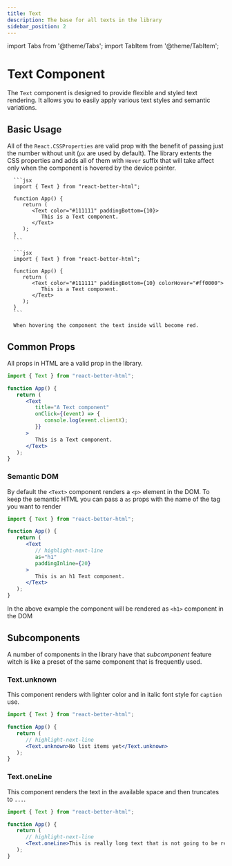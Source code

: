 ```yaml
---
title: Text
description: The base for all texts in the library
sidebar_position: 2
---
```


import Tabs from '@theme/Tabs';
import TabItem from '@theme/TabItem';

# Text Component

The `Text` component is designed to provide flexible and styled text rendering. It allows you to easily apply various text styles and semantic variations.

## Basic Usage

All of the `React.CSSProperties` are valid prop with the benefit of passing just the number without unit (`px` are used by default). The library extents the CSS properties and adds all of them with `Hover` suffix that will take affect only when the component is hovered by the device pointer.

<Tabs>
   <TabItem value="basic" label="Basic" default>

      ```jsx
      import { Text } from "react-better-html";

      function App() {
         return (
            <Text color="#111111" paddingBottom={10}>
               This is a Text component.
            </Text>
         );
      }
      ```

   </TabItem>

   <TabItem value="withHover" label="With Hover" default>

      ```jsx
      import { Text } from "react-better-html";

      function App() {
         return (
            <Text color="#111111" paddingBottom={10} colorHover="#ff0000">
               This is a Text component.
            </Text>
         );
      }
      ```

      When hovering the component the text inside will become red.

   </TabItem>
</Tabs>

## Common Props

All props in HTML are a valid prop in the library.

```jsx
import { Text } from "react-better-html";

function App() {
   return (
      <Text
         title="A Text component"
         onClick={(event) => {
            console.log(event.clientX);
         }}
      >
         This is a Text component.
      </Text>
   );
}
```

### Semantic DOM

By default the `<Text>` component renders a `<p>` element in the DOM. To keep the semantic HTML you can pass a `as` props with the name of the tag you want to render

```jsx
import { Text } from "react-better-html";

function App() {
   return (
      <Text
         // highlight-next-line
         as="h1"
         paddingInline={20}
      >
         This is an h1 Text component.
      </Text>
   );
}
```

In the above example the component will be rendered as `<h1>` component in the DOM

## Subcomponents

A number of components in the library have that _subcomponent_ feature witch is like a preset of the same component that is frequently used.

### Text.unknown

This component renders with lighter color and in italic font style for `caption` use.

```jsx
import { Text } from "react-better-html";

function App() {
   return (
      // highlight-next-line
      <Text.unknown>No list items yet</Text.unknown>
   );
}
```

### Text.oneLine

This component renders the text in the available space and then truncates to `...`.

```jsx
import { Text } from "react-better-html";

function App() {
   return (
      // highlight-next-line
      <Text.oneLine>This is really long text that is not going to be rendered fully</Text.oneLine>
   );
}
```
